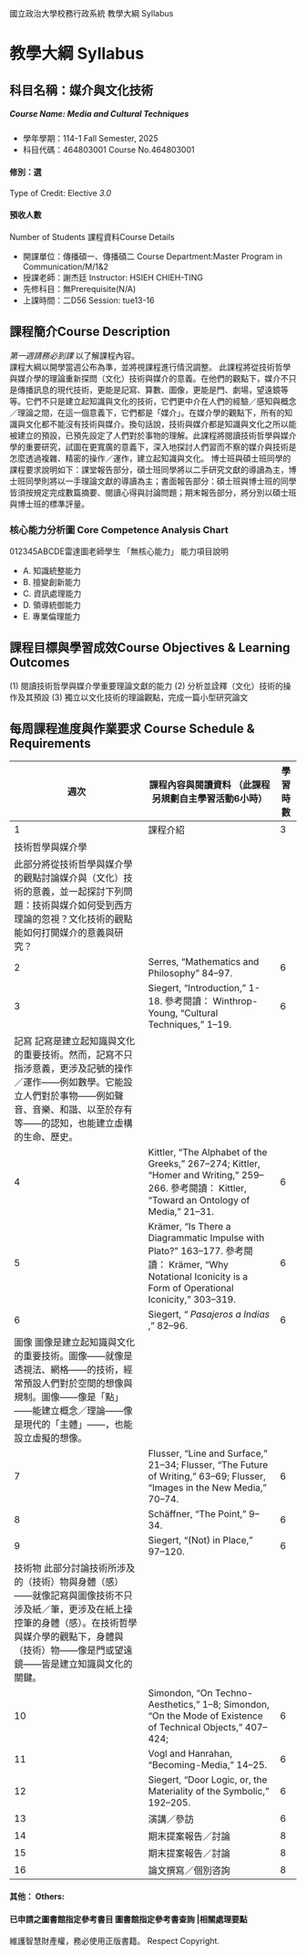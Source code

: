 國立政治大學校務行政系統 教學大綱 Syllabus
# 教學大綱 Syllabus
##  科目名稱：媒介與文化技術
#####  Course Name: Media and Cultural Techniques
  * 學年學期：114-1 Fall Semester, 2025 
  * 科目代碼：464803001 Course No.464803001
#### 修別：選
Type of Credit: Elective 
_3.0_
#### 預收人數
Number of Students
課程資料Course Details
  * 開課單位：傳播碩一、傳播碩二 Course Department:Master Program in Communication/M/1&2 
  * 授課老師：謝杰廷 Instructor: HSIEH CHIEH-TING 
  * 先修科目：無Prerequisite(N/A)
  * 上課時間：二D56 Session: tue13-16 
##  課程簡介Course Description
_第一週請務必到課_ 以了解課程內容。  
課程大綱以開學當週公布為準，並將視課程進行情況調整。
此課程將從技術哲學與媒介學的理論重新探問（文化）技術與媒介的意義。在他們的觀點下，媒介不只是傳播訊息的現代技術，更能是記寫、算數、圖像，更能是門、劇場，望遠鏡等等。它們不只是建立起知識與文化的技術，它們更中介在人們的經驗／感知與概念／理論之間，在這一個意義下，它們都是「媒介」。在媒介學的觀點下，所有的知識與文化都不能沒有技術與媒介。換句話說，技術與媒介都是知識與文化之所以能被建立的預設，已預先設定了人們對於事物的理解。此課程將閱讀技術哲學與媒介學的重要研究，試圖在更寬廣的意義下，深入地探討人們習而不察的媒介與技術是怎麼透過複雜、精密的操作／運作，建立起知識與文化。
博士班與碩士班同學的課程要求說明如下：課堂報告部分，碩士班同學將以二手研究文獻的導讀為主，博士班同學則將以一手理論文獻的導讀為主；書面報告部分：碩士班與博士班的同學皆須按規定完成數篇摘要、閱讀心得與討論問題；期末報告部分，將分別以碩士班與博士班的標準評量。
###  核心能力分析圖 Core Competence Analysis Chart
012345ABCDE雷達圖老師學生
「無核心能力」 
能力項目說明
  * A. 知識統整能力
  * B. 擅變創新能力
  * C. 資訊處理能力
  * D. 領導統御能力
  * E. 專業倫理能力
##  課程目標與學習成效Course Objectives & Learning Outcomes 
(1) 閱讀技術哲學與媒介學重要理論文獻的能力
(2) 分析並詮釋（文化）技術的操作及其預設
(3) 獨立以文化技術的理論觀點，完成一篇小型研究論文
##  每周課程進度與作業要求 Course Schedule & Requirements
週次 |  課程內容與閱讀資料 （此課程另規劃自主學習活動6小時） |  學習時數  
---|---|---  
1 |  課程介紹 |  3  
|  技術哲學與媒介學  
此部分將從技術哲學與媒介學的觀點討論媒介與（文化）技術的意義，並一起探討下列問題：技術與媒介如何受到西方理論的忽視？文化技術的觀點能如何打開媒介的意義與研究？ |   
2 |  Serres, “Mathematics and Philosophy” 84–97. |  6  
3 |  Siegert, “Introduction,” 1-18.  參考閱讀： Winthrop-Young, “Cultural Techniques,” 1–19. |  6  
|  記寫 記寫是建立起知識與文化的重要技術。然而，記寫不只指涉意義，更涉及記號的操作／運作——例如數學。它能設立人們對於事物——例如聲音、音樂、和諧、以至於存有等——的認知，也能建立虛構的生命、歷史。 |   
4 |  Kittler, “The Alphabet of the Greeks,” 267–274; Kittler, “Homer and Writing,” 259–266.  參考閱讀： Kittler, “Toward an Ontology of Media,” 21–31. |  6  
5 |  Krämer, “Is There a Diagrammatic Impulse with Plato?” 163–177.  參考閱讀： Krämer, “Why Notational Iconicity is a Form of Operational Iconicity,” 303–319. |  6  
6 |  Siegert, “ _Pasajeros a Indias_ ,” 82–96. |  6  
|  圖像 圖像是建立起知識與文化的重要技術。圖像——就像是透視法、網格——的技術，經常預設人們對於空間的想像與規制。圖像——像是「點」——能建立概念／理論——像是現代的「主體」——，也能設立虛擬的想像。 |   
7 |  Flusser, “Line and Surface,” 21–34; Flusser, “The Future of Writing,” 63–69; Flusser, “Images in the New Media,” 70–74.  |  6  
8 |  Schäffner, “The Point,” 9–34. |  6  
9 |  Siegert, “(Not) in Place,” 97–120. |  6  
|  技術物 此部分討論技術所涉及的（技術）物與身體（感）——就像記寫與圖像技術不只涉及紙／筆，更涉及在紙上操控筆的身體（感）。在技術哲學與媒介學的觀點下，身體與（技術）物——像是門或望遠鏡——皆是建立知識與文化的關鍵。 |   
10 |  Simondon, “On Techno-Aesthetics,” 1–8; Simondon, “On the Mode of Existence of Technical Objects,” 407–424; |  6  
11 |  Vogl and Hanrahan, “Becoming-Media,” 14–25. |  6  
12 |  Siegert, “Door Logic, or, the Materiality of the Symbolic,” 192–205. |  6  
13 |  演講／參訪 |  6  
14 |  期末提案報告／討論 |  8  
15 |  期末提案報告／討論 |  8  
16 |  論文撰寫／個別咨詢 |  8  
####  其他： Others:
####  已申請之圖書館指定參考書目  圖書館指定參考書查詢 |相關處理要點
維護智慧財產權，務必使用正版書籍。 Respect Copyright.